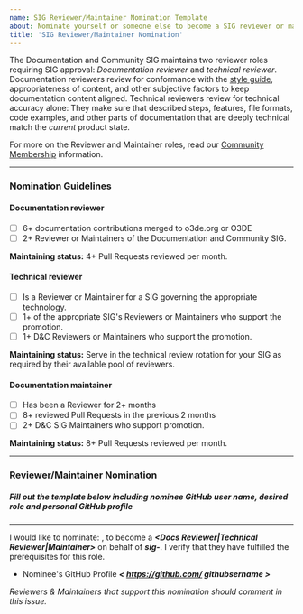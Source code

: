 ```yaml
---
name: SIG Reviewer/Maintainer Nomination Template
about: Nominate yourself or someone else to become a SIG reviewer or maintainer
title: 'SIG Reviewer/Maintainer Nomination'
---
```


The Documentation and Community SIG maintains two reviewer roles requiring SIG approval: *Documentation reviewer* and *technical reviewer*. Documentation reviewers review for conformance with the [style guide](https://o3de.org/docs/contributing/to-docs/style-guide/), appropriateness of content, and other subjective factors to keep documentation content aligned. Technical reviewers review for technical accuracy alone: They make sure that described steps, features, file formats, code examples, and other parts of documentation that are deeply technical match the _current_ product state.

For more on the Reviewer and Maintainer roles, read our [Community Membership](https://github.com/o3de/community/blob/main/community-membership.md) information.

----
<!-- CUT ABOVE THIS LINE BEFORE POSTING -->
### Nomination Guidelines

#### Documentation reviewer

* [ ] 6+ documentation contributions merged to o3de.org or O3DE
* [ ] 2+ Reviewer or Maintainers of the Documentation and Community SIG.

**Maintaining status:** 4+ Pull Requests reviewed per month.

#### Technical reviewer

* [ ] Is a Reviewer or Maintainer for a SIG governing the appropriate technology.
* [ ] 1+ of the appropriate SIG's Reviewers or Maintainers who support the promotion.
* [ ] 1+ D&C Reviewers or Maintainers who support the promotion.

**Maintaining status:** Serve in the technical review rotation for your SIG as required by their available pool of reviewers.

#### Documentation maintainer

* [ ] Has been a Reviewer for 2+ months
* [ ] 8+ reviewed Pull Requests in the previous 2 months
* [ ] 2+ D&C SIG Maintainers who support promotion.

**Maintaining status:** 8+ Pull Requests reviewed per month.

-------
### Reviewer/Maintainer Nomination

##### Fill out the template below including nominee GitHub user name, desired role and personal GitHub profile
-------------------

I would like to nominate: ***<GitHub User Name>***, to become a ***<Docs Reviewer|Technical Reviewer|Maintainer>*** on behalf of ***sig-<SIG Name>***. I verify that they have fulfilled the prerequisites for this role.

* Nominee's GitHub Profile ***< https://github.com/ githubsername >***

*Reviewers & Maintainers that support this nomination should comment in this issue.*
